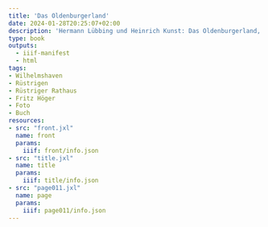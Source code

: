 ```yaml
---
title: 'Das Oldenburgerland'
date: 2024-01-28T20:25:07+02:00
description: 'Hermann Lübbing und Heinrich Kunst: Das Oldenburgerland, 2. Auflage, Heinz Holzberg Verlag Oldenburg (Oldb) 1965 <a class="worldcat" href="https://www.worldcat.org/de/title/908451853">&nbsp;</a>'
type: book
outputs:
  - iiif-manifest
  - html
tags:
- Wilhelmshaven
- Rüstrigen
- Rüstriger Rathaus
- Fritz Höger
- Foto
- Buch
resources:
- src: "front.jxl"
  name: front
  params:
    iiif: front/info.json
- src: "title.jxl"
  name: title
  params:
    iiif: title/info.json
- src: "page011.jxl"
  name: page
  params:
    iiif: page011/info.json
---
```

